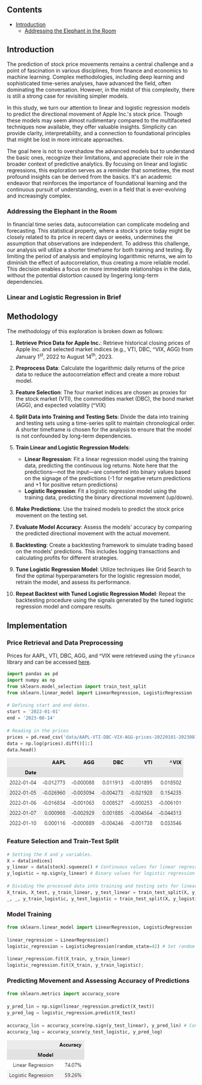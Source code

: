 ## Contents
- [Introduction](#introduction)
    - [Addressing the Elephant in the Room](#addressing-the-elephant-in-the-room)

## Introduction
The prediction of stock price movements remains a central challenge and a point of fascination in various disciplines, from finance and economics to machine learning. Complex methodologies, including deep learning and sophisticated time-series analyses, have advanced the field, often dominating the conversation. However, in the midst of this complexity, there is still a strong case for revisiting simpler models.

In this study, we turn our attention to linear and logistic regression models to predict the directional movement of Apple Inc.'s stock price. Though these models may seem almost rudimentary compared to the multifaceted techniques now available, they offer valuable insights. Simplicity can provide clarity, interpretability, and a connection to foundational principles that might be lost in more intricate approaches.

The goal here is not to overshadow the advanced models but to understand the basic ones, recognize their limitations, and appreciate their role in the broader context of predictive analytics. By focusing on linear and logistic regressions, this exploration serves as a reminder that sometimes, the most profound insights can be derived from the basics. It's an academic endeavor that reinforces the importance of foundational learning and the continuous pursuit of understanding, even in a field that is ever-evolving and increasingly complex.

### Addressing the Elephant in the Room

In financial time series data, autocorrelation can complicate modeling and forecasting. This statistical property, where a stock's price today might be closely related to its price in recent days or weeks, undermines the assumption that observations are independent. To address this challenge, our analysis will utilize a shorter timeframe for both training and testing. By limiting the period of analysis and employing logarithmic returns, we aim to diminish the effect of autocorrelation, thus creating a more reliable model. This decision enables a focus on more immediate relationships in the data, without the potential distortion caused by lingering long-term dependencies.

### Linear and Logistic Regression in Brief

## Methodology

The methodology of this exploration is broken down as follows:

1. **Retrieve Price Data for Apple Inc.**: Retrieve historical closing prices of Apple Inc. and selected market indices (e.g., VTI, DBC, ^VIX, AGG) from January 1<sup>st</sup>, 2022 to August 14<sup>th</sup>, 2023.

2. **Preprocess Data**: Calculate the logarithmic daily returns of the price data to reduce the autocorrelation effect and create a more robust model.

3. **Feature Selection**: The four market indices are chosen as proxies for the stock market (VTI), the commodities market (DBC), the bond market (AGG), and expected volatility (^VIX)

4. **Split Data into Training and Testing Sets**: Divide the data into training and testing sets using a time-series split to maintain chronological order. A shorter timeframe is chosen for the analysis to ensure that the model is not confounded by long-term dependencies.

5. **Train Linear and Logistic Regression Models**:
    - **Linear Regression**: Fit a linear regression model using the training data, predicting the continuous log returns. Note here that the predictions—not the input—are converted into binary values based on the signage of the predictions (-1 for negative return predictions and +1 for positive return predictions)
    - **Logistic Regression**: Fit a logistic regression model using the training data, predicting the binary directional movement (up/down).

6. **Make Predictions**: Use the trained models to predict the stock price movement on the testing set.

7. **Evaluate Model Accuracy**: Assess the models' accuracy by comparing the predicted directional movement with the actual movement.

8. **Backtesting**: Create a backtesting framework to simulate trading based on the models' predictions. This includes logging transactions and calculating profits for different strategies.

9. **Tune Logistic Regression Model**: Utilize techniques like Grid Search to find the optimal hyperparameters for the logistic regression model, retrain the model, and assess its performance.

10. **Repeat Backtest with Tuned Logistic Regression Model**: Repeat the backtesting procedure using the signals generated by the tuned logistic regression model and compare results.

## Implementation

### Price Retrieval and Data Preprocessing

Prices for AAPL, VTI, DBC, AGG, and ^VIX were retrieved using the `yfinance` library and can be accessed [here](data/AAPL-VTI-DBC-VIX-AGG-prices-20220101-20230814.csv).

```python
import pandas as pd
import numpy as np
from sklearn.model_selection import train_test_split
from sklearn.linear_model import LinearRegression, LogisticRegression

# Defining start and end dates.
start = '2022-01-01'
end = '2023-08-14'

# Reading in the prices
prices = pd.read_csv('data/AAPL-VTI-DBC-VIX-AGG-prices-20220101-20230814.csv', index_col=0, parse_dates=True)
data = np.log(prices).diff()[1:]
data.head()
```

![First five rows of `data`](img/data.png)

### Feature Selection and Train-Test Split

```python
# Setting the X and y variables.
X = data[indices]
y_linear = data[stock].squeeze() # Continuous values for linear regression predictions.
y_logistic = np.sign(y_linear) # Binary values for logistic regression predictions

# Dividing the processed data into training and testing sets for linear and logistic regression models, ensuring chronological order.
X_train, X_test, y_train_linear, y_test_linear = train_test_split(X, y_linear, shuffle=False, test_size=.2, random_state=42)
_, _, y_train_logistic, y_test_logistic = train_test_split(X, y_logistic, shuffle=False, test_size=.2, random_state=42)
```

### Model Training

```python
from sklearn.linear_model import LinearRegression, LogisticRegression

linear_regression = LinearRegression()
logistic_regression = LogisticRegression(random_state=42) # Set random state for reproducability.

linear_regression.fit(X_train, y_train_linear)
logistic_regression.fit(X_train, y_train_logistic);
```

### Predicting Movement and Assessing Accuracy of Predictions

```python
from sklearn.metrics import accuracy_score

y_pred_lin = np.sign(linear_regression.predict(X_test))
y_pred_log = logistic_regression.predict(X_test)

accuracy_lin = accuracy_score(np.sign(y_test_linear), y_pred_lin) # Convert predictions into binary values
accuracy_log = accuracy_score(y_test_logistic, y_pred_log)
```
![Accuracy Evaluation](img/acc1.png)